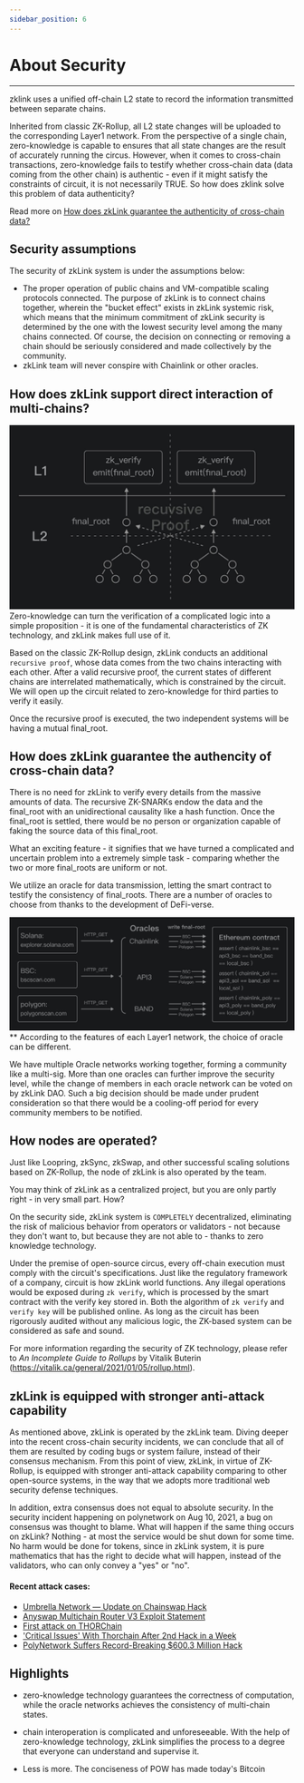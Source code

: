 ```yaml
---
sidebar_position: 6
---
```


# About Security

---


zklink uses a unified off-chain L2 state to record the information transmitted between separate chains.

Inherited from classic ZK-Rollup, all L2 state changes will be uploaded to the corresponding Layer1 network. From the perspective of a single chain, zero-knowledge is capable to ensures that all state changes are the result of accurately running the circus. However, when it comes to cross-chain transactions, zero-knowledge fails to testify whether cross-chain data (data coming from the other chain) is authentic - even if it might satisfy the constraints of circuit, it is not necessarily TRUE. So how does zklink solve this problem of data authenticity?

Read more on [How does zkLink guarantee the authenticity of cross-chain data?](/docs/Technology/About-Security#how-does-zklink-guarantee-the-authencity-of-cross-chain-data)

## Security assumptions
The security of zkLink system is under the assumptions below:

- The proper operation of public chains and VM-compatible scaling protocols connected. The purpose of zkLink is to connect chains together, wherein the "bucket effect" exists in zkLink systemic risk, which means that the minimum commitment of zkLink security is determined by the one with the lowest security level among the many chains connected. Of course, the decision on connecting or removing a chain should be seriously considered and made collectively by the community.
- zkLink team will never conspire with Chainlink or other oracles.

## How does zkLink support direct interaction of multi-chains?
![recursive](../../static/img/recursive.jpeg)
Zero-knowledge can turn the verification of a complicated logic into a simple proposition - it is one of the fundamental characteristics of ZK technology, and zkLink makes full use of it.

Based on the classic ZK-Rollup design, zkLink conducts an additional `recursive proof`, whose data comes from the two chains interacting with each other. After a valid recursive proof, the current states of different chains are interrelated mathematically, which is constrained by the circuit. We will open up the circuit related to zero-knowledge for third parties to verify it easily.

Once the recursive proof is executed, the two independent systems will be having a mutual final_root.

## How does zkLink guarantee the authencity of cross-chain data?
There is no need for zkLink to verify every details from the massive amounts of data. The recursive ZK-SNARKs endow the data and the final_root with an unidirectional causality like a hash function. Once the final_root is settled, there would be no person or organization capable of faking the source data of this final_root.

What an exciting feature - it signifies that we have turned a complicated and uncertain problem into a extremely simple task - comparing whether the two or more final_roots are uniform or not.

We utilize an oracle for data transmission, letting the smart contract to testify the consistency of final_roots. There are a number of oracles to choose from thanks to the development of DeFi-verse.

![oracles](../../static/img/oracles.jpeg)
** According to the features of each Layer1 network, the choice of oracle can be different.


We have multiple Oracle networks working together, forming a community like a multi-sig. More than one oracles can further improve the security level, while the change of members in each oracle network can be voted on by zkLink DAO. Such a big decision should be made under prudent consideration so that there would be a cooling-off period for every community members to be notified.


## How nodes are operated?
Just like Loopring, zkSync, zkSwap, and other successful scaling solutions based on ZK-Rollup, the node of zkLink is also operated by the team.

You may think of zkLink as a centralized project, but you are only partly right - in very small part. How?

On the security side, zkLink system is `COMPLETELY` decentralized, eliminating the risk of malicious behavior from operators or validators - not because they don't want to, but because they are not able to - thanks to zero knowledge technology.

Under the premise of open-source circus, every off-chain execution must comply with the circuit's specifications. Just like the regulatory framework of a company, circuit is how zkLink world functions. Any illegal operations would be exposed during `zk verify`, which is processed by the smart contract with the verify key stored in. Both the algorithm of `zk verify` and `verify key` will be published online. As long as the circuit has been rigorously audited without any malicious logic, the ZK-based system can be considered as safe and sound.

For more information regarding the security of ZK technology, please refer to  *An Incomplete Guide to Rollups* by Vitalik Buterin (https://vitalik.ca/general/2021/01/05/rollup.html).


## zkLink is equipped with stronger anti-attack capability

As mentioned above, zkLink is operated by the zkLink team. Diving deeper into the recent cross-chain security incidents, we can conclude that all of them are resulted by coding bugs or system failure, instead of their consensus mechanism. From this point of view, zkLink, in virtue of ZK-Rollup, is equipped with stronger anti-attack capability comparing to other open-source systems, in the way that we adopts more traditional web security defense techniques.


In addition, extra consensus does not equal to absolute security. In the security incident happening on polynetwork on Aug 10, 2021, a bug on consensus was thought to blame. What will happen if the same thing occurs on zkLink? Nothing - at most the service would be shut down for some time. No harm would be done for tokens, since in zkLink system, it is pure mathematics that has the right to decide what will happen, instead of the validators, who can only convey a "yes" or "no".

#### Recent attack cases:

* [Umbrella Network — Update on Chainswap Hack](https://medium.com/umbrella-network/umbrella-network-update-on-chainswap-hack-628d1aaaa873)
* [Anyswap Multichain Router V3 Exploit Statement](https://anyswap.medium.com/anyswap-multichain-router-v3-exploit-statement-6833f1b7e6fb)
* [First attack on THORChain](https://www.reddit.com/r/THORChain/comments/oa0kss/first_attack_on_thorchain_fixed_already/)
* ['Critical Issues' With Thorchain After 2nd Hack in a Week](https://decrypt.co/76694/critical-issues-with-thorchain-after-2nd-hack-week)
* [PolyNetwork Suffers Record-Breaking $600.3 Million Hack](https://decrypt.co/78163/polynetwork-suffers-record-breaking-600-3m-hack)

## Highlights

- zero-knowledge technology guarantees the correctness of computation, while the oracle networks achieves the consistency of multi-chain states.

- chain interoperation is complicated and unforeseeable. With the help of zero-knowledge technology, zkLink simplifies the process to a degree that everyone can understand and supervise it.

- Less is more. The conciseness of POW has made today's Bitcoin

